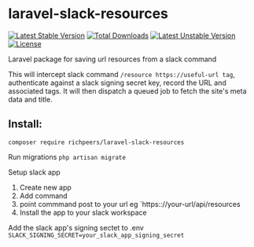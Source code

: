 # laravel-slack-resources

[![Latest Stable Version](https://poser.pugx.org/richpeers/laravel-slack-resources/v/stable)](https://packagist.org/packages/richpeers/laravel-slack-resources)
[![Total Downloads](https://poser.pugx.org/richpeers/laravel-slack-resources/downloads)](https://packagist.org/packages/richpeers/laravel-slack-resources)
[![Latest Unstable Version](https://poser.pugx.org/richpeers/laravel-slack-resources/v/unstable)](https://packagist.org/packages/richpeers/laravel-slack-resources)
[![License](https://poser.pugx.org/richpeers/laravel-slack-resources/license)](https://packagist.org/packages/richpeers/laravel-slack-resources)

Laravel package for saving url resources from a slack command

This will intercept slack command `/resource https://useful-url tag`, authenticate against a slack signing secret key, record the URL and associated tags. It will then dispatch a queued job to fetch the site's meta data and title.

## Install:
`composer require richpeers/laravel-slack-resources`

Run migrations
`php artisan migrate`

Setup slack app
1. Create new app
2. Add command
3. point commmand post to your url eg `https:://your-url/api/resources
4. Install the app to your slack workspace

Add the slack app's signing sectet to .env
`SLACK_SIGNING_SECRET=your_slack_app_signing_secret`
